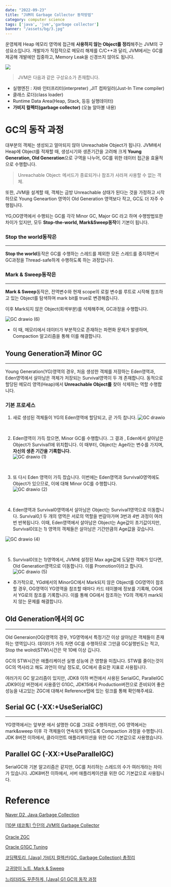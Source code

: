 ```yaml
---
date: "2022-09-23"
title: "JVM의 Garbage Collector 동작방법"
category: computer science
tags: ['java', 'jvm','garbage collector']
banner: "/assets/bg/3.jpg"
---
```


운영체제 Heap 메모리 영역에 접근해 **사용하지 않는 Object를 정리**해주는 JVM의 구성요소입니다. 개발자가 직접적으로 메모리 해제를 C/C++과 달리, JVM에서는 GC를 제공해 개발에만 집중하고, Memory Leak을 신경쓰지 않아도 됩니다. 

![](https://user-images.githubusercontent.com/30853787/205865221-357f520b-465f-4c5f-a80c-a78a53707ac8.png)

> JVM은 다음과 같은 구성요소가 존재합니다.
* 실행엔진 : 자바 인터프리터(interpreter) ,JIT 컴파일러(Just-In Time compiler)  
* 클래스 로더(class loader)  
* Runtime Data Area(Heap, Stack, 등등 실행데이터)
* **가비지 컬렉터(garbage collector)**  (오늘 알아볼 내용)



# GC의 동작 과정 

대부분의 객체는 생성되고 얼마되지 않아 Unreachable Object가 됩니다. JVM에서 Heap에 Object를 적재할 때, 생성시기와 생존기간을 고려해 크게 **Young Generation, Old Generation**으로 구역을 나누어, GC를 위한 데이터 접근을 효율적으로 수행합니다.

> Unreachable Object: 메서드가 종료되거나 참조가 사라져 사용할 수 없는 객체.

 또한, JVM을 설계할 때, 객체는 금방 Unreachable 상태가 된다는 것을 가정하고 시작하므로 Young Geneartion 영역이 Old Generation 영역보다 작고, GC도 더 자주 수행됩니다. 

YG,OG영역에서 수행되는 GC를 각각 Minor GC, Major GC 라고 하며 수행방법또한 차이가 있지만, 모두 **Stop-the-world, Mark&Sweep동작**이 기본이 됩니다.

### **Stop the world**동작은
---
**Stop the world**동작은 GC를 수행하는 스레드를 제외한 모든 스레드를 중지하면서 GC과정을 Thread-safe하게 수행하도록 하는 과정입니다.

### **Mark & Sweep**동작은 
---
**Mark & Sweep**동작은, 전역변수와 현재 scope의 로컬 변수를 루트로 시작해 참조하고 있는 Object를 탐색하며 mark bit를 true로 변경해줍니다.

이후 Mark되지 않은 Object(회색부분)를 삭제해주며, GC과정을 수행합니다.  

![GC drawio (6)](https://user-images.githubusercontent.com/30853787/192480693-1eaf6928-40bb-43e1-8d12-a7159829dd2e.png)


* 이 때, 메모리에서 데이터가 부분적으로 존재하는 파편화 문제가 발생하며, Compaction 알고리즘을 통해 이를 해결합니다. 

 

 

## Young Generation과 Minor GC
---

Young Generation(YG)영역의 경우, 처음 생성한 객체를 저장하는 Eden영역과, Eden영역에서 살아남은 객체가 저장되는 Survival영역이 두 개 존재합니다. 
동적으로 할당된 메모리 영역(Heap)에서 **Unreachable Object를** 찾아 삭제하는 역할 수행합니다.


### 기본 프로세스

1. 새로 생성된 객체들이 YG의 Eden영역에 할당되고, 곧 가득 찹니다.
![GC drawio](https://user-images.githubusercontent.com/30853787/192445234-d42612cd-6d71-4b67-bb1b-85ae5ef0c53b.png)
<br>

2. Eden영역이 가득 찼으면, Minor GC를 수행합니다. 그 결과 , Eden에서 살아남은 Object가 Survival1에 위치합니다. 이 때부터, Object는 Age라는 변수를 가지며, **자신의 생존 기간을 기록합니다.**  
![GC drawio (1)](https://user-images.githubusercontent.com/30853787/192445223-b080df35-f96d-41f3-8a7b-37b9e245949f.png)
<br>

3. 또 다시 Eden 영역이 가득 찼습니다. 이번에는 Eden영역과 Survival0영역에도 Object가 있으므로, 이에 대해 Minor GC를 수행합니다.  
![GC drawio (2)](https://user-images.githubusercontent.com/30853787/192445232-b81745cd-bdaf-40a6-b405-37715a2b69db.png)
<br>

4. Eden영역과 Survival0영역에서 살아남은 Object는 Survival1영역으로 이동합니다. 
Survival0,1 두 개의 영역은 서로의 역할을 번갈아가며 3번과 4번 과정이 여러번 반복됩니다. 이때, Eden영역에서 살아남은 Object는 Age값이 초기값이지만, Survival0(또는 1) 영역의 객체들은 살아남은 기간만큼의 Age값을 갖습니다.  

![GC drawio (4)](https://user-images.githubusercontent.com/30853787/192446180-d9496029-1f76-4dd2-95a0-82143bde39fe.png)

<!-- ![GC drawio (3)](https://user-images.githubusercontent.com/30853787/192445233-4de84416-ccba-45e6-9cab-0264da936c57.png) -->

<br>

5. Survival0(또는 1)영역에서, JVM에 설정된 Max age값에 도달한 객체가 있다면, Old Generation영역으로 이동합니다. 이를 Promotion이라고 합니다.
![GC drawio (5)](https://user-images.githubusercontent.com/30853787/192446711-9e79557e-c7b1-4fc0-a920-674e26812e44.png)


* 추가적으로, YGd에서의 MinorGC에서 Mark되지 않은 Object를 OG영역이 참조할 경우, OG영역이 YG영역을 참조할 때마다 카드 테이블에 정보를 기록해, OG에서 YG로의 참조를 기록합니다. 이를 통해 OG에서 참조하는 YG의 객체가 mark되지 않는 문제를 해결합니다.
## Old Generation에서의 GC
---

Old Generaion(OG)영역의 경우, YG영역에서 특정기간 이상 살아남은 객체들이 존재하는 영역입니다. 데이터가 가득 차면 GC를 수행하므로 그만큼 GC실행빈도는 적고, Stop the wolrd(STW)시간은 약 10배 이상 깁니다.

GC의 STW시간은 애플리케이션 실행 성능에 큰 영향을 미칩니다. STW를 줄이는것이 GC의 역사라고 해도 과언이 아닐 정도로, GC에서 중요한 지표로 사용됩니다.

여러가지 GC 알고리즘이 있지만, JDK8 이하 버전에서 사용된 SerialGC, ParallelGC JDK9이상 버전에서 사용중인 G1GC, JDK15에서 Production버전으로 준비되어 좋은 성능을 내고있는 ZGC에 대해서 Reference탭에 있는 링크를 통해 확인해주세요.


## Serial GC (-XX:+UseSerialGC)
---
YG영역에서는 앞부분 에서 설명한 GC를 그대로 수행하지만, OG 영역에서는 mark&sweep 이후 각 객체들이 연속되게 쌓이도록 Compaction 과정을 수행합니다. JDK 8버전 이하에서, 클라이언트 애플리케이션을 위한 GC 기본값으로 사용했습니다.


## Parallel GC (-XX:+UseParallelGC)
SerialGC와 기본 알고리즘은 같지만, GC를 처리하는 스레드의 수가 여러개라는 차이가 있습니다. JDK8버전 이하에서, 서버 애플리케이션을 위한 GC 기본값으로 사용됩니다. 



# Reference
[Naver D2,  Java Garbage Collection](https://d2.naver.com/helloworld/1329)

[[10분 테코톡] 👌던의 JVM의 Garbage Collector](https://www.youtube.com/watch?v=vZRmCbl871I&list=PLgXGHBqgT2TvpJ_p9L_yZKPifgdBOzdVH&index=219)

[Oracle ZGC](https://docs.oracle.com/en/java/javase/11/gctuning/z-garbage-collector1.html#GUID-A5A42691-095E-47BA-B6DC-FB4E5FAA43D0)

[Oracle G1GC Tuning](https://docs.oracle.com/en/java/javase/11/gctuning/garbage-first-garbage-collector-tuning.html#GUID-90E30ACA-8040-432E-B3A0-1E0440AB556A)

[코딩팩토리, [Java] 가비지 컬렉션(GC, Garbage Collection) 총정리](https://coding-factory.tistory.com/829) 

[고귀양이 노트, Mark & Sweep](https://nobilitycat.tistory.com/entry/Mark-and-Sweep)

[느리더라도 꾸준하게, [Java] G1 GC의 동작 과정](https://steady-coding.tistory.com/590)

